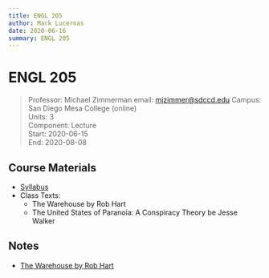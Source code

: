 ```yaml
---
title: ENGL 205
author: Mark Lucernas
date: 2020-06-16
summary: ENGL 205
---
```



# ENGL 205
> Professor: Michael Zimmerman
> email: mjzimmer@sdccd.edu
> Campus: San Diego Mesa College (online)<br>
> Units: 3<br>
> Component: Lecture<br>
> Start: 2020-06-15<br>
> End: 2020-08-08<br>


## Course Materials

  - [Syllabus](file:../../../files/summer-2020/ENGL-205/syllabysu.pdf)
  - Class Texts:
    * The Warehouse by Rob Hart
    * The United States of Paranoia: A Conspiracy Theory be Jesse Walker


## Notes

  - [The Warehouse by Rob Hart](readings/the-warehouse/index)

